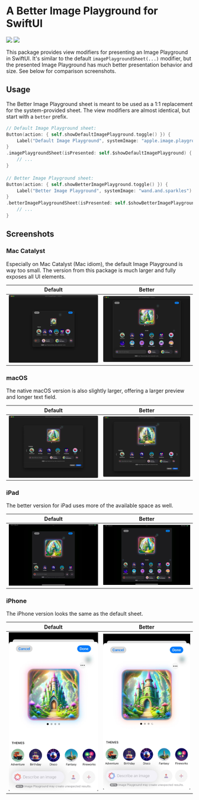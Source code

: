 # A Better Image Playground for SwiftUI

[![](https://img.shields.io/endpoint?url=https%3A%2F%2Fswiftpackageindex.com%2Fapi%2Fpackages%2FDigitalMasterpieces%2FBetterImagePlayground%2Fbadge%3Ftype%3Dswift-versions)](https://swiftpackageindex.com/DigitalMasterpieces/BetterImagePlayground)
[![](https://img.shields.io/endpoint?url=https%3A%2F%2Fswiftpackageindex.com%2Fapi%2Fpackages%2FDigitalMasterpieces%2FBetterImagePlayground%2Fbadge%3Ftype%3Dplatforms)](https://swiftpackageindex.com/DigitalMasterpieces/BetterImagePlayground)

This package provides view modifiers for presenting an Image Playground in SwiftUI.
It's similar to the default `imagePlaygroundSheet(...)` modifier, but the presented Image Playground has much better presentation behavior and size.
See below for comparison screenshots.

## Usage
The Better Image Playground sheet is meant to be used as a 1:1 replacement for the system-provided sheet.
The view modifiers are almost identical, but start with a `better` prefix.

```swift
// Default Image Playground sheet:
Button(action: { self.showDefaultImagePlayground.toggle() }) {
    Label("Default Image Playground", systemImage: "apple.image.playground")
}
.imagePlaygroundSheet(isPresented: self.$showDefaultImagePlayground) { url in
    // ...
}

// Better Image Playground sheet:
Button(action: { self.showBetterImagePlayground.toggle() }) {
    Label("Better Image Playground", systemImage: "wand.and.sparkles")
}
.betterImagePlaygroundSheet(isPresented: self.$showBetterImagePlayground) { url in
    // ...
}
```

## Screenshots

### Mac Catalyst
Especially on Mac Catalyst (Mac idiom), the default Image Playground is way too small.
The version from this package is much larger and fully exposes all UI elements.

Default |  Better
:------:|:------:
![Catalyst default](./Images/Catalyst%20default.jpeg) | ![Catalyst better](Images/Catalyst%20better.jpeg)

### macOS
The native macOS version is also slightly larger, offering a larger preview and longer text field.

Default |  Better
:------:|:------:
![macOS default](./Images/macOS%20default.jpeg) | ![macOS better](Images/macOS%20better.jpeg)

### iPad
The better version for iPad uses more of the available space as well.

Default |  Better
:------:|:------:
![iPad default](./Images/iPad%20default.jpeg) | ![iPad better](Images/iPad%20better.jpeg)

### iPhone
The iPhone version looks the same as the default sheet.

Default |  Better
:------:|:------:
![iPhone default](./Images/iPhone%20default.jpeg) | ![iPhone better](Images/iPhone%20better.jpeg)
